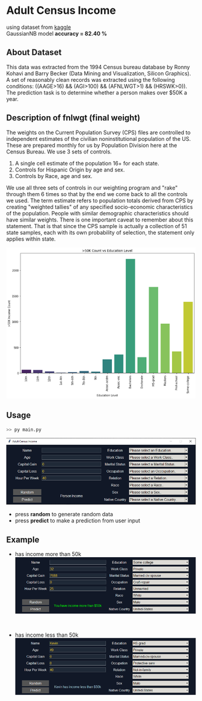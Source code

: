 # Adult Census Income

using dataset from [kaggle](https://www.kaggle.com/uciml/adult-census-income)  
GaussianNB model **accuracy = 82.40 %**


## About Dataset

This data was extracted from the 1994 Census bureau database by Ronny Kohavi and Barry Becker (Data Mining and Visualization, Silicon Graphics). A set of reasonably clean records was extracted using the following conditions: ((AAGE>16) && (AGI>100) && (AFNLWGT>1) && (HRSWK>0)). The prediction task is to determine whether a person makes over $50K a year.  


## Description of fnlwgt (final weight)

The weights on the Current Population Survey (CPS) files are controlled to independent estimates of the civilian noninstitutional population of the US. These are prepared monthly for us by Population Division here at the Census Bureau. We use 3 sets of controls.  

1. A single cell estimate of the population 16+ for each state.
2. Controls for Hispanic Origin by age and sex.
3. Controls by Race, age and sex.

We use all three sets of controls in our weighting program and "rake" through them 6 times so that by the end we come back to all the controls we used. The term estimate refers to population totals derived from CPS by creating "weighted tallies" of any specified socio-economic characteristics of the population. People with similar demographic characteristics should have similar weights. There is one important caveat to remember about this statement. That is that since the CPS sample is actually a collection of 51 state samples, each with its own probability of selection, the statement only applies within state.  

![education](./assets/education.png)


## Usage

```sh
>> py main.py
```

![gui](./assets/gui_normal.png)

- press **random** to generate random data
- press **predict** to make a prediction from user input

## Example

- has income more than 50k
![gui](./assets/gui_rich.png)

</br>

- has income less than 50k
![gui](./assets/gui_poor.png)
